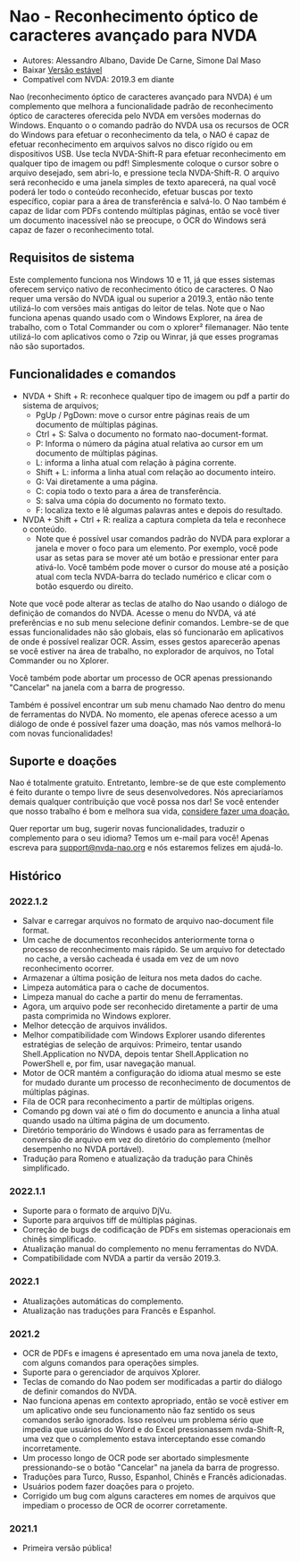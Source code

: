 # Nao - Reconhecimento óptico de caracteres avançado para NVDA

* Autores: Alessandro Albano, Davide De Carne, Simone Dal Maso
* Baixar [Versão estável][1]
* Compatível com NVDA: 2019.3 em diante

Nao (reconhecimento óptico de caracteres avançado para NVDA) é um complemento que melhora a funcionalidade padrão de reconhecimento óptico de caracteres oferecida pelo NVDA em versões modernas do Windows.
Enquanto o o comando padrão do NVDA usa os recursos de OCR do Windows para efetuar o reconhecimento da tela, o NAO é capaz de efetuar reconhecimento em arquivos salvos no disco rígido ou em dispositivos USB.
Use tecla NVDA-Shift-R para efetuar reconhecimento em qualquer tipo de imagem ou pdf!
Simplesmente coloque o cursor sobre o arquivo desejado, sem abri-lo, e pressione tecla NVDA-Shift-R.
O arquivo será reconhecido e uma janela simples de texto aparecerá, na qual você poderá ler todo o conteúdo reconhecido, efetuar buscas por texto específico, copiar para a área de transferência e salvá-lo.
O Nao também é capaz de lidar com PDFs contendo múltiplas páginas, então se você tiver um documento inacessível não se preocupe, o OCR do Windows será capaz de fazer o reconhecimento total.

## Requisitos de sistema
Este complemento funciona nos Windows 10 e 11, já que esses sistemas oferecem serviço nativo de reconhecimento ótico de caracteres.
O Nao requer uma versão do NVDA igual ou superior a 2019.3, então não tente utilizá-lo com versões mais antigas do leitor de telas.
Note que o Nao funciona apenas quando usado com o Windows Explorer, na área de trabalho, com o Total Commander ou com o xplorer² filemanager. Não tente utilizá-lo com aplicativos como o 7zip ou Winrar, já que esses programas não são suportados.

## Funcionalidades e comandos
* NVDA + Shift + R: reconhece qualquer tipo de imagem ou pdf a partir do sistema de arquivos;
  * PgUp / PgDown: move o cursor entre páginas reais de um documento de múltiplas páginas.
  * Ctrl + S: Salva o documento no formato nao-document-format.
  * P: Informa o número da página atual relativa ao cursor em um documento de múltiplas páginas.
  * L: informa a linha atual com relação à página corrente.
  * Shift + L: informa a linha atual com relação ao documento inteiro.
  * G: Vai diretamente a uma página.
  * C: copia todo o texto para a área de transferência.
  * S: salva uma cópia do documento no formato texto.
  * F: localiza texto e lê algumas palavras antes e depois do resultado.
* NVDA + Shift + Ctrl + R: realiza a captura completa da tela e reconhece o conteúdo.
  * Note que é possível usar comandos padrão do NVDA para explorar a janela e mover o foco para um elemento. Por exemplo, você pode usar as setas para se mover até um botão e pressionar enter para ativá-lo. Você também pode mover o cursor do mouse até a posição atual com tecla NVDA-barra do teclado numérico e clicar com o botão esquerdo ou direito.

Note que você pode alterar as teclas de atalho do Nao usando o diálogo de definição de comandos do NVDA. Acesse o menu do NVDA, vá até preferências e no sub menu selecione definir comandos. Lembre-se de que essas funcionalidades não são globais, elas só funcionarão em aplicativos de onde é possível realizar OCR. Assim, esses gestos aparecerão apenas se você estiver na área de trabalho, no explorador de arquivos, no Total Commander ou no Xplorer.

Você também pode abortar um processo de OCR apenas pressionando "Cancelar" na janela com a barra de progresso.

Também é possível encontrar um sub menu chamado Nao dentro do menu de ferramentas do NVDA. No momento, ele apenas oferece acesso a um diálogo de onde é possível fazer uma doação, mas nós vamos melhorá-lo com novas funcionalidades!

## Suporte e doações
Nao é totalmente gratuito. Entretanto, lembre-se de que este complemento é feito durante o tempo livre de seus desenvolvedores.
Nós apreciaríamos demais qualquer contribuição que você possa nos dar!
Se você entender que nosso trabalho é bom e melhora sua vida, <a href="https://nvda-nao.org/donate">considere fazer uma doação.</a>

Quer reportar um bug, sugerir novas funcionalidades, traduzir o complemento para o seu idioma? Temos um e-mail para você! Apenas escreva para support@nvda-nao.org e nós estaremos felizes em ajudá-lo.

## Histórico
### 2022.1.2
* Salvar e carregar arquivos no formato de arquivo nao-document file format.
* Um cache de documentos reconhecidos anteriormente torna o processo de reconhecimento mais rápido. Se um arquivo for detectado  no cache, a versão cacheada é usada em vez de um novo reconhecimento ocorrer.
* Armazenar a última posição de leitura nos meta dados do cache.
* Limpeza automática para o cache de documentos.
* Limpeza manual do cache a partir do menu de ferramentas.
* Agora, um arquivo pode ser reconhecido diretamente a partir de uma pasta comprimida no Windows explorer.
* Melhor detecção de arquivos inválidos.
* Melhor compatibilidade com Windows Explorer usando diferentes estratégias de seleção de arquivos: Primeiro, tentar usando Shell.Application no NVDA, depois tentar Shell.Application no PowerShell e, por fim, usar navegação manual.
* Motor de OCR mantém a configuração do idioma atual mesmo se este for mudado durante um processo de reconhecimento de documentos de múltiplas páginas.
* Fila de OCR para reconhecimento a partir de múltiplas origens.
* Comando pg down vai até o fim do documento e anuncia a linha atual quando usado na última página de um documento.
* Diretório temporário do Windows é usado para as ferramentas de conversão de arquivo em vez do diretório do complemento (melhor desempenho no NVDA portável).
* Tradução para Romeno e atualização da tradução para Chinês simplificado.
### 2022.1.1
* Suporte para o formato de arquivo DjVu.
* Suporte para arquivos tiff de múltiplas páginas.
* Correção de bugs de codificação de PDFs em sistemas operacionais em chinês simplificado.
* Atualização manual do complemento no menu ferramentas do NVDA.
* Compatibilidade com NVDA a partir da versão 2019.3.
### 2022.1
* Atualizações automáticas do complemento.
* Atualização nas traduções para Francês e Espanhol.
### 2021.2
* OCR de PDFs e imagens é apresentado em uma nova janela de texto, com alguns comandos para operações simples.
* Suporte para o gerenciador de arquivos Xplorer.
* Teclas de comando do Nao podem ser modificadas a partir do diálogo de definir comandos do NVDA.
* Nao funciona apenas em contexto apropriado, então se você estiver em um aplicativo onde seu funcionamento não faz sentido os seus comandos serão ignorados. Isso resolveu um problema sério que impedia que usuários do Word e do Excel pressionassem nvda-Shift-R, uma vez que o complemento estava interceptando esse comando incorretamente.
* Um processo longo de OCR pode ser abortado simplesmente pressionando-se o botão "Cancelar" na janela da barra de progresso.
* Traduções para Turco, Russo, Espanhol, Chinês e Francês adicionadas.
* Usuários podem fazer doações para o projeto.
* Corrigido um bug com alguns caracteres em nomes de arquivos que impediam o processo de OCR de ocorrer corretamente.
### 2021.1
* Primeira versão pública!

[1]: https://nvda-nao.org/download

